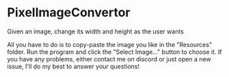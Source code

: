 # PixelImageConvertor
 Given an image, change its width and height as the user wants

All you have to do is to copy-paste the image you like in the "Resources" folder. Run the program and click the "Select Image..." button to choose it.
If you have any problems, either contact me on discord or just open a new issue, I'll do my best to answer your questions!
